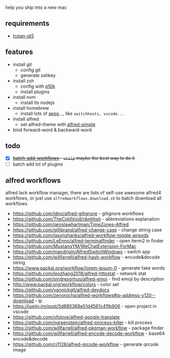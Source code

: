 help you ship into a new mac

## requirements

- [trojan-qt5]()

## features

- install git
  - config git
  - generate sshkey
- install zsh
  - config with [p10k](https://github.com/romkatv/powerlevel10k#oh-my-zsh)
  - install plugins
- install nvm
  - install lts nodejs
- install homebrew
  - install lots of [apps](/mac.shipin.sh)..., like `switchhosts, vscode...`
- install alfred
  - set alfred-theme with [alfred-simple](alfred-theme-simple)
- bind forward-word & backward-word

## todo

- [x] ~~[batch-add-workflows](https://www.alfredforum.com/topic/8842-how-to-programmatically-from-bashiterm-to-addimport-a-workflow-from-a-alfredworkflow-file/) - `unzip` maybe the best way to do it~~
- [ ] batch add lot of plugins

## alfred workflows

alfred lack workflow manager, there are lists of self-use awesome alfred4 workflows, or just use `alfredworkflows.download.sh` to batch download all workflows

- <https://github.com/jdno/alfred-gitignore> - gitignore workflows
- <https://github.com/TheColdVoid/nbnhhsh> - abbreviations explanation
- <https://github.com/jaroslawhartman/TimeZones-Alfred>
- <https://github.com/gillibrand/alfred-change-case> - change string case
- <https://github.com/jasonshanks/alfred-workflow-toggle-airpods>
- <https://github.com/LeEnno/alfred-terminalfinder> - open iterm2 in finder
- <https://github.com/MustangYM/WeChatExtension-ForMac>
- <https://github.com/mandrigin/AlfredSwitchWindows> - switch app
- <https://github.com/willfarrell/alfred-hash-workflow> - encode&decode string
- <https://www.packal.org/workflow/lorem-ipsum-0> - generate fake words
- <https://github.com/leozhang2018/alfred-httpstat> - network stat
- <https://github.com/sindresorhus/alfred-emoj> - find emoji by description
- <http://www.packal.org/workflow/colors> - color set
- <https://github.com/yannickglt/alfred-devdocs>
- <https://github.com/zenorocha/alfred-workflows#ip-address-v120--download> - ip
- <https://juejin.im/post/5d880368e51d4561c41fb906> - open project in vscode 
- <https://github.com/xfslove/alfred-google-translate>
- <https://github.com/ngreenstein/alfred-process-killer> - kill process
- <https://github.com/willfarrell/alfred-pkgman-workflow> - package finder
- <https://github.com/willfarrell/alfred-encode-decode-workflow> - base64 encode&decode
- <https://github.com/cj1128/alfred-qrcode-workflow> - generate qrcode image

